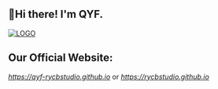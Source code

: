 ## 👋Hi there! I'm QYF.
[![LOGO](https://github.com/user-attachments/assets/efb2f0b2-7641-4794-80c4-6602e2ae42ff)](https://github.com/RYCBStudio)

## Our Official Website:
_https://qyf-rycbstudio.github.io_ or
_https://rycbstudio.github.io_
